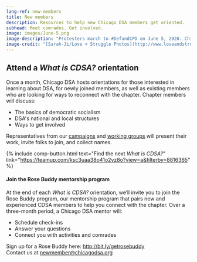 ```yaml
---
lang-ref: new-members
title: New members
description: Resources to help new Chicago DSA members get oriented.
subhead: Meet comrades. Get involved.
image: images/June-5.png
image-description: "Protesters march to #DefundCPD on June 5, 2020. Chicago DSA endorsed and organized this action. Help us plan the next one."
image-credit: "[Sarah-Ji/Love + Struggle Photos](http://www.loveandstrugglephotos.com/)"
---
```


## Attend a _What is CDSA?_ orientation

Once a month, Chicago DSA hosts orientations for those interested in learning about DSA, for newly joined members, as well as existing members who are looking for ways to reconnect with the chapter. Chapter members will discuss:

- The basics of democratic socialism
- DSA's national and local structures
- Ways to get involved

Representatives from our [campaigns](campaigns) and [working groups](working-groups) will present their work, invite folks to join, and collect names.

{% include comp-button.html text="Find the next *What is CDSA?*" link="https://teamup.com/ksc3uaa38o41o2vz8o?view=a&filterby=8816365" %}

#### Join the Rose Buddy mentorship program

At the end of each _What is CDSA?_ orientation, we’ll invite you to join the Rose Buddy program, our mentorship program that pairs new and experienced CDSA members to help you connect with the chapter. Over a three-month period, a Chicago DSA mentor will:

- Schedule check-ins
- Answer your questions
- Connect you with activities and comrades

Sign up for a Rose Buddy here: <http://bit.ly/getrosebuddy>  
Contact us at <newmember@chicagodsa.org>
